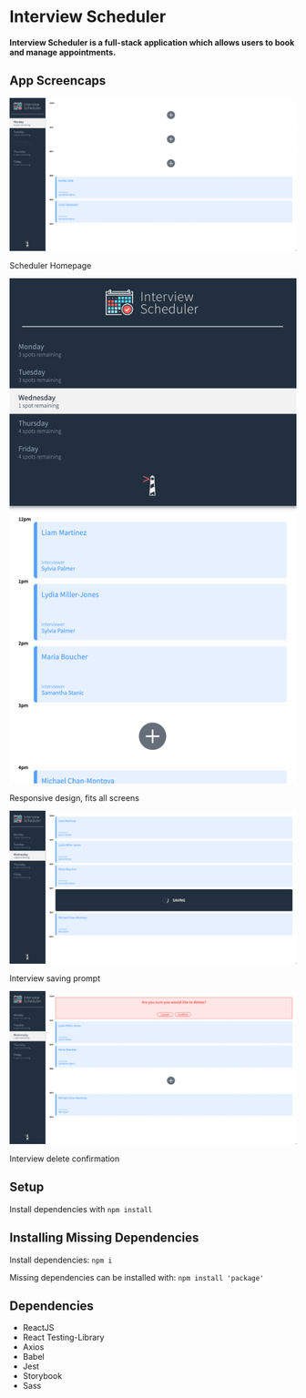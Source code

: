 # Interview Scheduler

#### Interview Scheduler is a full-stack application which allows users to book and manage appointments.

## App Screencaps

!["Homepage"](https://github.com/muhammad-usama12/scheduler/blob/master/docs/homepage.png)

Scheduler Homepage

!['Responsive Design'](https://github.com/muhammad-usama12/scheduler/blob/master/docs/app-responsive-design.png)

Responsive design, fits all screens

!["Interview Saving"](https://github.com/muhammad-usama12/scheduler/blob/master/docs/app-saving-appointment.png)

Interview saving prompt

!["Interview Delete Message"](https://github.com/muhammad-usama12/scheduler/blob/master/docs/app-delete-prompt.png)

Interview delete confirmation

## Setup

Install dependencies with `npm install`

## Installing Missing Dependencies

Install dependencies: `npm i`

Missing dependencies can be installed with: `npm install 'package'`

## Dependencies

- ReactJS
- React Testing-Library
- Axios
- Babel
- Jest
- Storybook
- Sass

